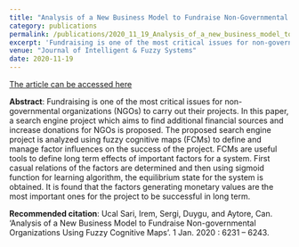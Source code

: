 ```yaml
---
title: "Analysis of a New Business Model to Fundraise Non-Governmental Organizations Using Fuzzy Cognitive Maps"
category: publications
permalink: /publications/2020_11_19_Analysis_of_a_new_business_model_to_fundraise_non_governmental_organizations_using_fuzzy_cognitive_maps/
excerpt: 'Fundraising is one of the most critical issues for non-governmental organizations (NGOs) to carry out their projects. In this paper, a search engine project which aims to find additional financial sources and increase donations for NGOs is proposed. The proposed search engine project is analyzed using fuzzy cognitive maps (FCMs) to define and manage factor influences on the success of the project.'
venue: "Journal of Intelligent & Fuzzy Systems"
date: 2020-11-19
---
```


<a href="https://content.iospress.com/articles/journal-of-intelligent-and-fuzzy-systems/ifs189092">The article can be accessed here</a>

**Abstract**: Fundraising is one of the most critical issues for non-governmental organizations (NGOs) to carry out their projects. In this paper, a search engine project which aims to find additional financial sources and increase donations for NGOs is proposed. The proposed search engine project is analyzed using fuzzy cognitive maps (FCMs) to define and manage factor influences on the success of the project. FCMs are useful tools to define long term effects of important factors for a system. First casual relations of the factors are determined and then using sigmoid function for learning algorithm, the equilibrium state for the system is obtained. It is found that the factors generating monetary values are the most important ones for the project to be successful in long term.

**Recommended citation**: Ucal Sari, Irem, Sergi, Duygu, and Aytore, Can. ‘Analysis of a New Business Model to Fundraise Non-governmental Organizations Using Fuzzy Cognitive Maps’. 1 Jan. 2020 : 6231 – 6243.
